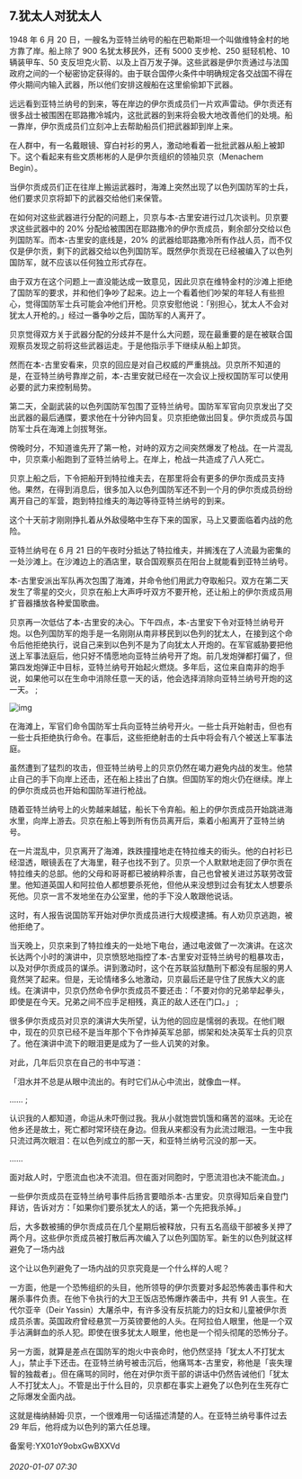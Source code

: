 ## 7.犹太人对犹太人
1948 年 6 月 20 日，一艘名为亚特兰纳号的船在巴勒斯坦一个叫做维特金村的地方靠了岸。船上除了 900 名犹太移民外，还有 5000 支步枪、250 挺轻机枪、10 辆装甲车、50 支反坦克火箭、以及上百万发子弹。这些武器是伊尔贡通过与法国政府之间的一个秘密协定获得的。由于联合国停火条件中明确规定各交战国不得在停火期间内输入武器，所以他们安排这艘船在这里偷偷卸下武器。


远远看到亚特兰纳号的到来，等在岸边的伊尔贡成员们一片欢声雷动。伊尔贡还有很多战士被围困在耶路撒冷城内，这批武器的到来将会极大地改善他们的处境。船一靠岸，伊尔贡成员们立刻冲上去帮助船员们把武器卸到岸上来。


在人群中，有一名戴眼镜、穿白衬衫的男人，激动地看着一批批武器从船上被卸下。这个看起来有些文质彬彬的人是伊尔贡组织的领袖贝京（Menachem Begin）。


当伊尔贡成员们正在往岸上搬运武器时，海滩上突然出现了以色列国防军的士兵，他们要求贝京将卸下的武器交给他们来保管。


在如何对这些武器进行分配的问题上，贝京与本-古里安进行过几次谈判。贝京要求这些武器中的 20% 分配给被围困在耶路撒冷的伊尔贡成员，剩余部分交给以色列国防军。而本-古里安的底线是，20% 的武器给耶路撒冷所有作战人员，而不仅仅是伊尔贡，剩下的武器交给以色列国防军。既然伊尔贡现在已经被编入了以色列国防军，就不应该以任何独立形式存在。


由于双方在这个问题上一直没能达成一致意见，因此贝京在维特金村的沙滩上拒绝了国防军的要求，并和他们争吵了起来。边上一个看着他们吵架的年轻人有些担心，觉得国防军士兵可能会冲他们开枪。贝京安慰他说：「别担心，犹太人不会对犹太人开枪的。」经过一番争吵之后，国防军的人离开了。


贝京觉得双方关于武器分配的分歧并不是什么大问题，现在最重要的是在被联合国观察员发现之前将这些武器运走。于是他指示手下继续从船上卸货。


然而在本-古里安看来，贝京的回应是对自己权威的严重挑战。贝京所不知道的是，在亚特兰纳号靠岸之前，本-古里安就已经在一次会议上授权国防军可以使用必要的武力来控制局势。


第二天，全副武装的以色列国防军包围了亚特兰纳号。国防军军官向贝京发出了交出武器的最后通牒，要求他在十分钟内回复。贝京拒绝做出回复。伊尔贡成员与国防军士兵在海滩上剑拔弩张。


傍晚时分，不知道谁先开了第一枪，对峙的双方之间突然爆发了枪战。在一片混乱中，贝京乘小船跑到了亚特兰纳号上。在岸上，枪战一共造成了八人死亡。


贝京上船之后，下令把船开到特拉维夫去，在那里将会有更多的伊尔贡成员支持他。果然，在得到消息后，很多加入以色列国防军还不到一个月的伊尔贡成员纷纷离开自己的军营，跑到特拉维夫的海边等待亚特兰纳号的到来。


这个十天前才刚刚挣扎着从外敌侵略中生存下来的国家，马上又要面临着内战的危险。


亚特兰纳号在 6 月 21 日的午夜时分抵达了特拉维夫，并搁浅在了人流最为密集的一处沙滩上。在沙滩边上的酒店里，联合国观察员在阳台上就能看到亚特兰纳号。


本-古里安派出军队再次包围了海滩，并命令他们用武力夺取船只。双方在第二天发生了零星的交火，贝京在船上大声呼吁双方不要开枪，还让船上的伊尔贡成员用扩音器播放各种爱国歌曲。


贝京再一次低估了本-古里安的决心。下午四点，本-古里安下令对亚特兰纳号开炮。以色列国防军的炮手是一名刚刚从南非移民到以色列的犹太人，在接到这个命令后他拒绝执行，说自己来到以色列不是为了向犹太人开炮的。在军官威胁要把他送上军事法庭后，他只好不情愿地向亚特兰纳号开了炮。前几发炮弹都打偏了，但第四发炮弹正中目标，亚特兰纳号开始起火燃烧。多年后，这位来自南非的炮手说，如果他可以在生命中消除任意一天的话，他会选择消除向亚特兰纳号开炮的这一天。 ;


![img](https://pic1.zhimg.com/v2-30f46c5feeb12b50b92370edba9bc94e_r.webp)

在海滩上，军官们命令国防军士兵向亚特兰纳号开火。一些士兵开始射击，但也有一些士兵拒绝执行命令。在事后，这些拒绝射击的士兵中将会有八个被送上军事法庭。


虽然遭到了猛烈的攻击，但亚特兰纳号上的贝京仍然在竭力避免内战的发生。他禁止自己的手下向岸上还击，还在船上挂出了白旗。但国防军的炮火仍在继续。岸上的伊尔贡成员也开始和国防军进行枪战。


随着亚特兰纳号上的火势越来越猛，船长下令弃船。船上的伊尔贡成员开始跳进海水里，向岸上游去。贝京在船上等到所有伤员离开后，乘着小船离开了亚特兰纳号。


在一片混乱中，贝京离开了海滩，跌跌撞撞地走在特拉维夫的街头。他的白衬衫已经湿透，眼镜丢在了大海里，鞋子也找不到了。贝京一个人默默地走回了伊尔贡在特拉维夫的总部。他的父母和哥哥都已被纳粹杀害，自己也曾被关进过苏联劳改营里。他知道英国人和阿拉伯人都想要杀死他，但他从来没想到过会有犹太人想要杀死他。贝京一言不发地坐在办公室里，他的手下没人敢跟他说话。


这时，有人报告说国防军开始对伊尔贡成员进行大规模逮捕。有人劝贝京逃跑，被他拒绝了。


当天晚上，贝京来到了特拉维夫的一处地下电台，通过电波做了一次演讲。在这次长达两个小时的演讲中，贝京愤怒地指控了本-古里安对亚特兰纳号的粗暴攻击，以及对伊尔贡成员的谋杀。讲到激动时，这个在苏联监狱酷刑下都没有屈服的男人竟然哭了起来。但是，无论情绪多么地激动，贝京最后还是守住了民族大义的底线。在演讲中，贝京仍然命令伊尔贡成员不要还击：「不要对你的兄弟举起拳头，即使是在今天。兄弟之间不应手足相残，真正的敌人还在门口。」 ;


很多伊尔贡成员对贝京的演讲大失所望，认为他的回应是懦弱的表现。在他们眼中，现在的贝京已经不是当年那个下令炸掉英军总部，绑架和处决英军士兵的贝京了。他在演讲中流下的眼泪更是成为了一些人讥笑的对象。


对此，几年后贝京在自己的书中写道：


「泪水并不总是从眼中流出的。有时它们从心中流出，就像血一样。


…… ;


认识我的人都知道，命运从未吓倒过我。我从小就饱尝饥饿和痛苦的滋味。无论在他乡还是故土，死亡都时常环绕在身边。但我从来都没有为此流过眼泪。一生中我只流过两次眼泪：在以色列成立的那一天，和亚特兰纳号沉没的那一天。


……


面对敌人时，宁愿流血也决不流泪。但在面对同胞时，宁愿流泪也决不能流血。」


一些伊尔贡成员在亚特兰纳号事件后扬言要暗杀本-古里安。贝京得知后亲自登门拜访，告诉对方：「如果你们要杀犹太人的话，第一个先把我杀掉。」


后，大多数被捕的伊尔贡成员在几个星期后被释放，只有五名高级干部被多关押了两个月。这些伊尔贡成员被打散后再次编入了以色列国防军。新生的以色列就这样避免了一场内战


这个让以色列避免了一场内战的贝京究竟是一个什么样的人呢？


一方面，他是一个恐怖组织的头目，他所领导的伊尔贡要对多起恐怖袭击事件和大屠杀事件负责。在他下令执行的大卫王饭店恐怖爆炸袭击中，共有 91 人丧生。在代尔亚辛（Deir Yassin）大屠杀中，有许多没有反抗能力的妇女和儿童被伊尔贡成员杀害。英国政府曾经悬赏一万英镑要他的人头。在阿拉伯人眼里，他是一个双手沾满鲜血的杀人犯。即使在很多犹太人眼里，他也是一个彻头彻尾的恐怖分子。


另一方面，就算是差点在国防军的炮火中丧命时，他仍然坚持「犹太人不打犹太人」，禁止手下还击。在亚特兰纳号被击沉后，他痛骂本-古里安，称他是「丧失理智的独裁者」。但在痛骂的同时，他在对伊尔贡干部的讲话中仍然告诫他们「犹太人不打犹太人」。不管是出于什么目的，贝京都在事实上避免了以色列在生死存亡之际爆发全面内战。


这就是梅纳赫姆·贝京，一个很难用一句话描述清楚的人。在亚特兰纳号事件过去 29 年后，他将成为以色列的第六任总理。


备案号:YX01oY9obxGwBXXVd


###### 2020-01-07 07:30

